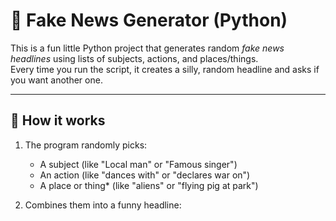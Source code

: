 # 📰 Fake News Generator (Python)

This is a fun little Python project that generates random *fake news headlines* using lists of subjects, actions, and places/things.  
Every time you run the script, it creates a silly, random headline and asks if you want another one.

---

## 🚀 How it works
1. The program randomly picks:
   - A subject (like "Local man" or "Famous singer")
   - An action (like "dances with" or "declares war on")
   - A place or thing* (like "aliens" or "flying pig at park")

2. Combines them into a funny headline:
